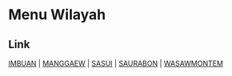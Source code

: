 # Menu Wilayah

## Link

[IMBUAN](https://github.com/gigit-pemilu/pemilu-2024-96-papua-barat-daya/tree/main/pilpres/hitung-suara/sub/96-papua-barat-daya/sub/04-tambrauw/sub/27-amberbaken-barat/sub/2002-imbuan)
 | 
[MANGGAEW](https://github.com/gigit-pemilu/pemilu-2024-96-papua-barat-daya/tree/main/pilpres/hitung-suara/sub/96-papua-barat-daya/sub/04-tambrauw/sub/27-amberbaken-barat/sub/2003-manggaew)
 | 
[SASUI](https://github.com/gigit-pemilu/pemilu-2024-96-papua-barat-daya/tree/main/pilpres/hitung-suara/sub/96-papua-barat-daya/sub/04-tambrauw/sub/27-amberbaken-barat/sub/2001-sasui)
 | 
[SAURABON](https://github.com/gigit-pemilu/pemilu-2024-96-papua-barat-daya/tree/main/pilpres/hitung-suara/sub/96-papua-barat-daya/sub/04-tambrauw/sub/27-amberbaken-barat/sub/2004-saurabon)
 | 
[WASAWMONTEM](https://github.com/gigit-pemilu/pemilu-2024-96-papua-barat-daya/tree/main/pilpres/hitung-suara/sub/96-papua-barat-daya/sub/04-tambrauw/sub/27-amberbaken-barat/sub/2005-wasawmontem)

